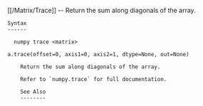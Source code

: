 [[/Matrix/Trace]] --     Return the sum along diagonals of the array.

~~~
Syntax
------

  numpy trace <matrix>

a.trace(offset=0, axis1=0, axis2=1, dtype=None, out=None)

    Return the sum along diagonals of the array.

    Refer to `numpy.trace` for full documentation.

    See Also
    --------
~~~
